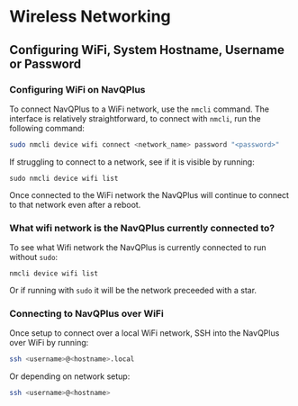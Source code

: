 # Wireless Networking

## Configuring WiFi, System Hostname, Username or Password <a href="#configuring-wifi-system-hostname-username-or-password" id="configuring-wifi-system-hostname-username-or-password"></a>

### Configuring WiFi on NavQPlus <a href="#configuring-wifi-on-navqplus" id="configuring-wifi-on-navqplus"></a>

To connect NavQPlus to a WiFi network, use the `nmcli` command. The interface is relatively straightforward, to connect with `nmcli`, run the following command:

```bash
sudo nmcli device wifi connect <network_name> password "<password>"
```

If struggling to connect to a network, see if it is visible by running:

```
sudo nmcli device wifi list
```

Once connected to the WiFi network the NavQPlus will continue to connect to that network even after a reboot.



### What wifi network is the NavQPlus currently connected to?

To see what Wifi network the NavQPlus is currently connected to run without `sudo`:

`nmcli device wifi list`

Or if running with `sudo` it will be the network preceeded with a star.



### Connecting to NavQPlus over WiFi <a href="#connecting-to-navqplus-over-wifi" id="connecting-to-navqplus-over-wifi"></a>

Once setup to connect over a local WiFi network, SSH into the NavQPlus over WiFi by running:

```bash
ssh <username>@<hostname>.local
```

Or depending on network setup:

```bash
ssh <username>@<hostname>
```

